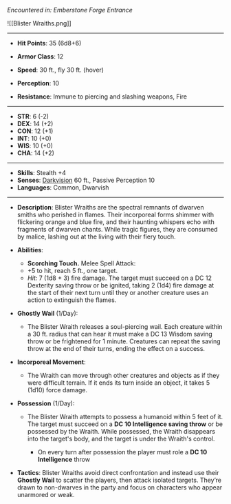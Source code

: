 _Encountered in: Emberstone Forge Entrance_

![[Blister Wraiths.png]]

---

- **Hit Points**: 35 (6d8+6)
- **Armor Class**: 12
- **Speed**: 30 ft., fly 30 ft. (hover)
- **Perception**: 10

- **Resistance**: Immune to piercing and slashing weapons, Fire

---

- **STR**: 6 (-2)
- **DEX**: 14 (+2)
- **CON**: 12 (+1)
- **INT**: 10 (+0)
- **WIS**: 10 (+0)
- **CHA**: 14 (+2)

---

- **Skills**: Stealth +4
- **Senses**: [Darkvision](https://www.dndbeyond.com/sources/dnd/free-rules/rules-glossary#Darkvision) 60 ft., Passive Perception 10
- **Languages**: Common, Dwarvish

---

- **Description**: Blister Wraiths are the spectral remnants of dwarven smiths who perished in flames. Their incorporeal forms shimmer with flickering orange and blue fire, and their haunting whispers echo with fragments of dwarven chants. While tragic figures, they are consumed by malice, lashing out at the living with their fiery touch.

- **Abilities**:
    - **Scorching Touch.** Melee Spell Attack:
    - +5 to hit, reach 5 ft., one target.
    - _Hit:_ 7 (1d8 + 3) fire damage. The target must succeed on a DC 12 Dexterity saving throw or be ignited, taking 2 (1d4) fire damage at the start of their next turn until they or another creature uses an action to extinguish the flames.
    
- **Ghostly Wail** (1/Day):
    - The Blister Wraith releases a soul-piercing wail. Each creature within a 30 ft. radius that can hear it must make a DC 13 Wisdom saving throw or be frightened for 1 minute. Creatures can repeat the saving throw at the end of their turns, ending the effect on a success.

- **Incorporeal Movement**:
    - The Wraith can move through other creatures and objects as if they were difficult terrain. If it ends its turn inside an object, it takes 5 (1d10) force damage.
    
- **Possession** (1/Day):
	- The Blister Wraith attempts to possess a humanoid within 5 feet of it. The target must succeed on a **DC 10 Intelligence saving throw** or be possessed by the Wraith. While possessed, the Wraith disappears into the target's body, and the target is under the Wraith's control.
		
	    - On every turn after possession the player must role a **DC 10 Intelligence** throw
    
- **Tactics**: Blister Wraiths avoid direct confrontation and instead use their **Ghostly Wail** to scatter the players, then attack isolated targets. They’re drawn to non-dwarves in the party and focus on characters who appear unarmored or weak.
